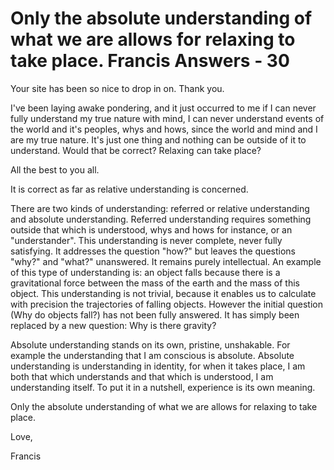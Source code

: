# Only the absolute understanding of what we are allows for relaxing to take place. Francis Answers - 30

Your site has been so nice to drop in on. Thank you.

 I've been laying awake pondering, and it just occurred to me if I can never fully understand my true nature with mind, I can never understand events of the world and it's peoples, whys and hows, since the world and mind and I are my true nature. It's just one thing and nothing can be outside of it to understand. Would that be correct? Relaxing can take place?   

All the best to you all.

It is correct as far as relative understanding is concerned.&nbsp;

There are two kinds of understanding: referred or relative understanding and absolute understanding. Referred understanding requires something outside that which is understood, whys and hows for instance, or an "understander". This understanding is never complete, never fully satisfying. It addresses the question "how?" but leaves the questions "why?" and "what?" unanswered. It remains purely intellectual. An example of this type of understanding is: an object falls because there is a gravitational force between the mass of the earth and the mass of this object. This understanding is not trivial, because it enables us to calculate with precision the trajectories of falling objects. However the initial question (Why do objects fall?) has not been fully answered. It has simply been replaced by a new question: Why is there gravity?

Absolute understanding stands on its own, pristine, unshakable. For example the understanding that I am conscious is absolute. Absolute understanding is understanding in identity, for when it takes place, I am both that which understands and that which is understood, I am understanding itself. To put it in a nutshell, experience is its own meaning.

Only the absolute understanding of what we are allows for relaxing to take place.

Love,

Francis

